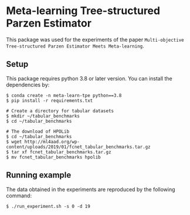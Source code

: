 # Meta-learning Tree-structured Parzen Estimator

This package was used for the experiments of the paper `Multi-objective Tree-structured Parzen Estimator Meets Meta-learning`.

## Setup

This package requires python 3.8 or later version.
You can install the dependencies by:

```shell
$ conda create -n meta-learn-tpe python==3.8
$ pip install -r requirements.txt

# Create a directory for tabular datasets
$ mkdir ~/tabular_benchmarks
$ cd ~/tabular_benchmarks

# The download of HPOLib
$ cd ~/tabular_benchmarks
$ wget http://ml4aad.org/wp-content/uploads/2019/01/fcnet_tabular_benchmarks.tar.gz
$ tar xf fcnet_tabular_benchmarks.tar.gz
$ mv fcnet_tabular_benchmarks hpolib
```

## Running example
The data obtained in the experiments are reproduced by the following command:

```shell
$ ./run_experiment.sh -s 0 -d 19
```
